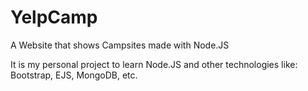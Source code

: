 # YelpCamp
A Website that shows Campsites made with Node.JS

It is my personal project to learn Node.JS and other technologies like: Bootstrap, EJS, MongoDB, etc.
